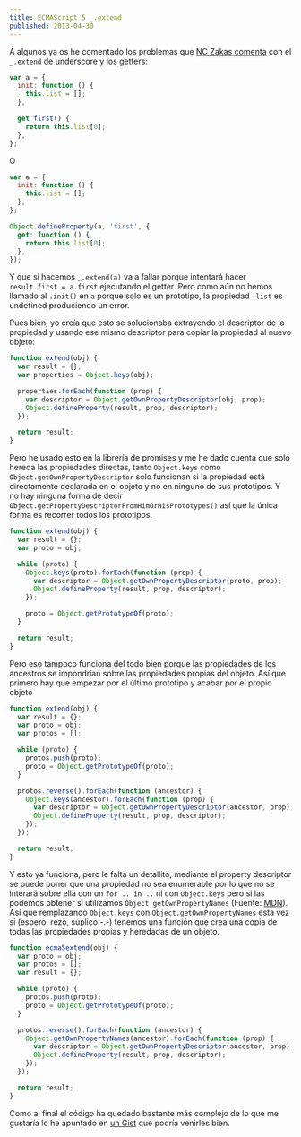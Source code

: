 ```yaml
---
title: ECMAScript 5 _.extend
published: 2013-04-30
---
```


A algunos ya os he comentado los problemas que [NC Zakas comenta][1] con el `_.extend` de underscore y los getters:

```js
var a = {
  init: function () {
    this.list = [];
  },

  get first() {
    return this.list[0];
  },
};
```

<!-- end extract -->

O

```js
var a = {
  init: function () {
    this.list = [];
  },
};

Object.defineProperty(a, 'first', {
  get: function () {
    return this.list[0];
  },
});
```

Y que si hacemos `_.extend(a)` va a fallar porque intentará hacer `result.first = a.first` ejecutando el getter. Pero como aún no hemos llamado al `.init()` en `a` porque solo es un prototipo, la propiedad `.list` es undefined produciendo un error.

Pues bien, yo creía que esto se solucionaba extrayendo el descriptor de la propiedad y usando ese mismo descriptor para copiar la propiedad al nuevo objeto:

```js
function extend(obj) {
  var result = {};
  var properties = Object.keys(obj);

  properties.forEach(function (prop) {
    var descriptor = Object.getOwnPropertyDescriptor(obj, prop);
    Object.defineProperty(result, prop, descriptor);
  });

  return result;
}
```

Pero he usado esto en la librería de promises y me he dado cuenta que solo hereda las propiedades directas, tanto `Object.keys` como `Object.getOwnPropertyDescriptor` solo funcionan si la propiedad está directamente declarada en el objeto y no en ninguno de sus prototipos. Y no hay ninguna forma de decir `Object.getPropertyDescriptorFromHimOrHisPrototypes()` así que la única forma es recorrer todos los prototipos.

```js
function extend(obj) {
  var result = {};
  var proto = obj;

  while (proto) {
    Object.keys(proto).forEach(function (prop) {
      var descriptor = Object.getOwnPropertyDescriptor(proto, prop);
      Object.defineProperty(result, prop, descriptor);
    });

    proto = Object.getPrototypeOf(proto);
  }

  return result;
}
```

Pero eso tampoco funciona del todo bien porque las propiedades de los ancestros se impondrían sobre las propiedades propias del objeto. Así que primero hay que empezar por el último prototipo y acabar por el propio objeto

```js
function extend(obj) {
  var result = {};
  var proto = obj;
  var protos = [];

  while (proto) {
    protos.push(proto);
    proto = Object.getPrototypeOf(proto);
  }

  protos.reverse().forEach(function (ancestor) {
    Object.keys(ancestor).forEach(function (prop) {
      var descriptor = Object.getOwnPropertyDescriptor(ancestor, prop);
      Object.defineProperty(result, prop, descriptor);
    });
  });

  return result;
}
```

Y esto ya funciona, pero le falta un detallito, mediante el property descriptor se puede poner que una propiedad no sea enumerable por lo que no se interará sobre ella con un `for .. in ..` ni con `Object.keys` pero si las podemos obtener si utilizamos `Object.getOwnPropertyNames` (Fuente: [MDN][2]). Así que remplazando `Object.keys` con `Object.getOwnPropertyNames` esta vez si (espero, rezo, suplico -.-) tenemos una función que crea una copia de todas las propiedades propias y heredadas de un objeto.

```js
function ecma5extend(obj) {
  var proto = obj;
  var protos = [];
  var result = {};

  while (proto) {
    protos.push(proto);
    proto = Object.getPrototypeOf(proto);
  }

  protos.reverse().forEach(function (ancestor) {
    Object.getOwnPropertyNames(ancestor).forEach(function (prop) {
      var descriptor = Object.getOwnPropertyDescriptor(ancestor, prop);
      Object.defineProperty(result, prop, descriptor);
    });
  });

  return result;
}
```

Como al final el código ha quedado bastante más complejo de lo que me gustaría lo he apuntado en [un Gist][3] que podría venirles bien.

[1]: http://www.nczonline.net/blog/2012/12/11/are-your-mixins-ecmascript-5-compatible/
[2]: https://developer.mozilla.org/en-US/docs/JavaScript/Reference/Global_Objects/Object/getOwnPropertyNames
[3]: https://gist.github.com/amatiasq/5492466
